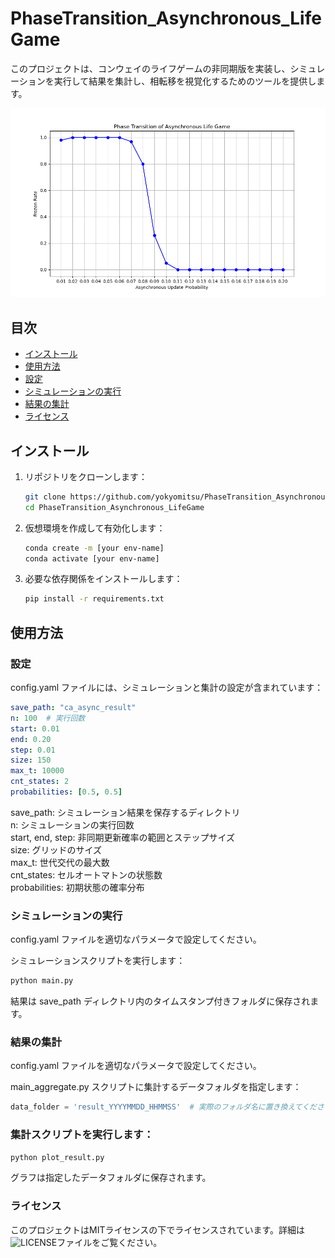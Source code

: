 # PhaseTransition_Asynchronous_LifeGame

このプロジェクトは、コンウェイのライフゲームの非同期版を実装し、シミュレーションを実行して結果を集計し、相転移を視覚化するためのツールを提供します。

![非同期ライフゲーム](images/example.png)

## 目次
- [インストール](#インストール)
- [使用方法](#使用方法)
- [設定](#設定)
- [シミュレーションの実行](#シミュレーションの実行)
- [結果の集計](#結果の集計)
- [ライセンス](#ライセンス)

## インストール

1. リポジトリをクローンします：
    ```sh
    git clone https://github.com/yokyomitsu/PhaseTransition_Asynchronous_LifeGame.git
    cd PhaseTransition_Asynchronous_LifeGame
    ```

2. 仮想環境を作成して有効化します：
    ```sh
    conda create -m [your env-name]
    conda activate [your env-name]
    ```

3. 必要な依存関係をインストールします：
    ```sh
    pip install -r requirements.txt
    ```

## 使用方法

### 設定
config.yaml ファイルには、シミュレーションと集計の設定が含まれています：

```yaml
save_path: "ca_async_result"
n: 100  # 実行回数
start: 0.01
end: 0.20
step: 0.01
size: 150
max_t: 10000
cnt_states: 2
probabilities: [0.5, 0.5]
```

save_path: シミュレーション結果を保存するディレクトリ  
n: シミュレーションの実行回数  
start, end, step: 非同期更新確率の範囲とステップサイズ  
size: グリッドのサイズ  
max_t: 世代交代の最大数  
cnt_states: セルオートマトンの状態数  
probabilities: 初期状態の確率分布  

### シミュレーションの実行
config.yaml ファイルを適切なパラメータで設定してください。

シミュレーションスクリプトを実行します：
```sh
python main.py
```
結果は save_path ディレクトリ内のタイムスタンプ付きフォルダに保存されます。

### 結果の集計
config.yaml ファイルを適切なパラメータで設定してください。

main_aggregate.py スクリプトに集計するデータフォルダを指定します：

```python
data_folder = 'result_YYYYMMDD_HHMMSS'  # 実際のフォルダ名に置き換えてください
```

### 集計スクリプトを実行します：

```sh
python plot_result.py
```
グラフは指定したデータフォルダに保存されます。

### ライセンス
このプロジェクトはMITライセンスの下でライセンスされています。詳細は![LICENSE](LICENSE)ファイルをご覧ください。